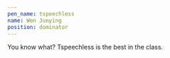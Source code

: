 ```yaml
---
pen_name: tspeechless
name: Wen Junying
position: dominator
---
```

You know what? Tspeechless is the best in the class.
